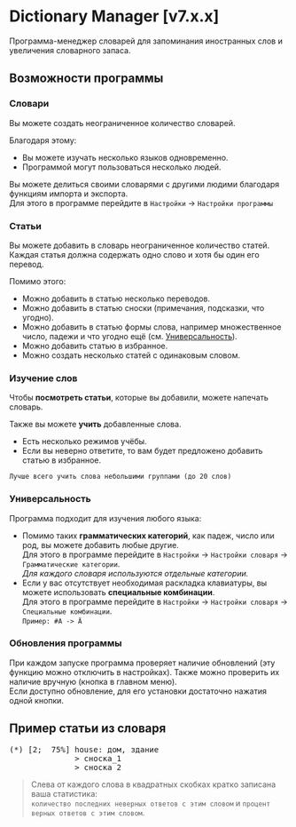 # Dictionary Manager [v7.x.x]
Программа-менеджер словарей для запоминания иностранных слов и увеличения словарного запаса.

## Возможности программы
### Словари
Вы можете создать неограниченное количество словарей.

Благодаря этому:
- Вы можете изучать несколько языков одновременно.
- Программой могут пользоваться несколько людей.

Вы можете делиться своими словарями с другими людими благодаря функциям импорта и экспорта.<br>
Для этого в программе перейдите в `Настройки` -> `Настройки программы`

### Статьи
Вы можете добавить в словарь неограниченное количество статей.<br>
Каждая статья должна содержать одно слово и хотя бы один его перевод.

Помимо этого:
- Можно добавить в статью несколько переводов.
- Можно добавить в статью сноски (примечания, подсказки, что угодно).
- Можно добавить в статью формы слова, например множественное число, падежи и что угодно ещё (см. <a href="#универсальность">Универсальность</a>).
- Можно добавить статью в избранное.
- Можно создать несколько статей с одинаковым словом.

### Изучение слов
Чтобы <b>посмотреть статьи</b>, которые вы добавили, можете напечать словарь.

Также вы можете <b>учить</b> добавленные слова.
- Есть несколько режимов учёбы.
- Если вы неверно ответите, то вам будет предложено добавить статью в избранное.

`Лучше всего учить слова небольшими группами (до 20 слов)`

### Универсальность
Программа подходит для изучения любого языка:
- Помимо таких <b>грамматических категорий</b>, как падеж, число или род, вы можете добавить любые другие.<br>
  Для этого в программе перейдите в `Настройки` -> `Настройки словаря` -> `Грамматические категории`.<br>
  *Для каждого словаря используются отдельные категории.*
- Если у вас отсутствует необходимая раскладка клавиатуры, вы можете использовать <b>специальные комбинации</b>.<br>
  Для этого в программе перейдите в `Настройки` -> `Настройки словаря` -> `Специальные комбинации`.<br>
  `Пример: #A -> Ä`

### Обновления программы
При каждом запуске программа проверяет наличие обновлений (эту функцию можно отключить в настройках).
Также можно проверить их наличие вручную (кнопка в главном меню).<br>
Если доступно обновление, для его установки достаточно нажатия одной кнопки.

## Пример статьи из словаря
<pre>
(*) [2;  75%] house: дом, здание
              > сноска_1
              > сноска_2
</pre>
> Слева от каждого слова в квадратных скобках кратко записана ваша статистика:<br>
`количество последних неверных ответов с этим словом` и `процент верных ответов с этим словом`.
